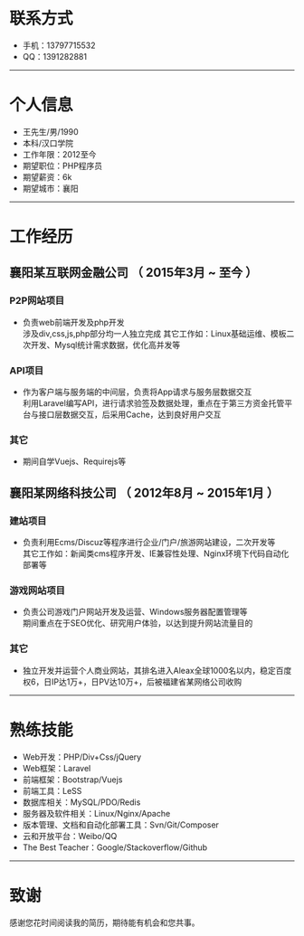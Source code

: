 # 联系方式

- 手机：13797715532
- QQ：1391282881

---

# 个人信息

 - 王先生/男/1990 
 - 本科/汉口学院 
 - 工作年限：2012至今
 - 期望职位：PHP程序员
 - 期望薪资：6k
 - 期望城市：襄阳

---

# 工作经历

## 襄阳某互联网金融公司 （ 2015年3月 ~ 至今 ）

### P2P网站项目

- 负责web前端开发及php开发  
涉及div,css,js,php部分均一人独立完成
其它工作如：Linux基础运维、模板二次开发、Mysql统计需求数据，优化高并发等


### API项目 

- 作为客户端与服务端的中间层，负责将App请求与服务层数据交互  
利用Laravel编写API，进行请求验签及数据处理，重点在于第三方资金托管平台与接口层数据交互，后采用Cache，达到良好用户交互


### 其它

- 期间自学Vuejs、Requirejs等

 
## 襄阳某网络科技公司 （ 2012年8月 ~ 2015年1月 ）

### 建站项目 

- 负责利用Ecms/Discuz等程序进行企业/门户/旅游网站建设，二次开发等  
其它工作如：新闻类cms程序开发、IE兼容性处理、Nginx环境下代码自动化部署等


### 游戏网站项目 

- 负责公司游戏门户网站开发及运营、Windows服务器配置管理等  
期间重点在于SEO优化、研究用户体验，以达到提升网站流量目的


### 其它

- 独立开发并运营个人商业网站，其排名进入Aleax全球1000名以内，稳定百度权6，日IP达1万+，日PV达10万+，后被福建省某网络公司收购

---

# 熟练技能

- Web开发：PHP/Div+Css/jQuery
- Web框架：Laravel
- 前端框架：Bootstrap/Vuejs
- 前端工具：LeSS
- 数据库相关：MySQL/PDO/Redis
- 服务器及软件相关：Linux/Nginx/Apache
- 版本管理、文档和自动化部署工具：Svn/Git/Composer
- 云和开放平台：Weibo/QQ
- The Best Teacher：Google/Stackoverflow/Github

---

# 致谢
感谢您花时间阅读我的简历，期待能有机会和您共事。